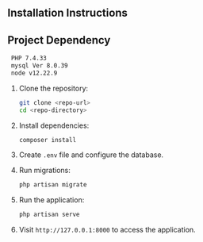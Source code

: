 ## Installation Instructions
## Project Dependency
   ```bash
    PHP 7.4.33
    mysql Ver 8.0.39
    node v12.22.9
   ```
1. Clone the repository:
   ```bash
   git clone <repo-url>
   cd <repo-directory>
   ```

2. Install dependencies:
   ```bash
   composer install
   ```

3. Create `.env` file and configure the database.

4. Run migrations:
   ```bash
   php artisan migrate
   ```

5. Run the application:
   ```bash
   php artisan serve
   ```

6. Visit `http://127.0.0.1:8000` to access the application.
